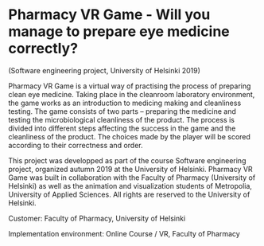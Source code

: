 # Pharmacy VR Game - Will you manage to prepare eye medicine correctly?

(Software engineering project, University of Helsinki 2019)


Pharmacy VR Game is a virtual way of practising the process of preparing clean eye medicine. Taking place in the cleanroom laboratory environment, the game works as an introduction to medicing making and cleanliness testing. The game consists of two parts – preparing the medicine and testing the microbiological cleanliness of the product. The process is divided into different steps affecting the success in the game and the cleanliness of the product. The choices made by the player will be scored according to their correctness and order.

This project was developped as part of the course Software engineering project, organized autumn 2019 at the University of Helsinki. Pharmacy VR Game was built in collaboration with the Faculty of Pharmacy (University of Helsinki) as well as the animation and visualization students of Metropolia, University of Applied Sciences. All rights are reserved to the University of Helsinki.

Customer: Faculty of Pharmacy, University of Helsinki

Implementation environment: Online Course / VR, Faculty of Pharmacy
